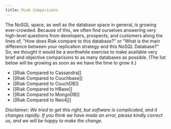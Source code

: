 ```yaml
---
title: Riak Comparisons
---
```


The NoSQL space, as well as the database space in general, is growing ever-crowded. Because of this, we often find ourselves answering very high-level questions from developers, prospects, and customers along the lines of, "How does Riak compare to this database?" or "What is the main difference between your replication strategy and this NoSQL Database?" So, we thought it would be a worthwhile exercise to make available very brief and objective comparisons to as many databases as possible. (The list below will be growing as soon as we have the time to grow it.)

* [[Riak Compared to Cassandra]]
* [[Riak Compared to Couchbase]]
* [[Riak Compared to CouchDB]]
* [[Riak Compared to HBase]]
* [[Riak Compared to MongoDB]]
* [[Riak Compared to Neo4j]]

_Disclaimer: We tried to get this right, but software is complicated, and it changes rapidly. If you think we have made an error, please kindly correct us, and we will be happy to make the change._
